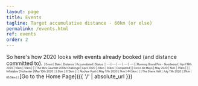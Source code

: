```yaml
---
layout: page
title: Events
tagline: Target accumulative distance - 60km (or else)
permalink: /events.html
ref: events
order: 2
---
```


So here's how 2020 looks with events already booked (and distance committed to).
<span style="font-size:50%">
| Event | Date | Distance | Accumulated | Status |
| ---| ---| ---:| ---:| ---:|
| Running Grand Prix - Goodwood | April 19th 2020 | 10km | 10km |  |
| The Mini Gauntlet 20KM Challenge | April  2020 | 20km | 30km | Completed |
| Cinco de Mayo | May 2020 | 5km | 35km |  |
| Inflatable Chichester | May 10th 2020 | 2.5km | 37.5km |  |
| Nuclear Rush | May 17th 2020 | 7km | 44.5km |  |
| The Shere Half | July 11th  2020 | 21km | 65.5km |  |
</span>
[Go to the Home Page]({{ '/' | absolute_url }})
